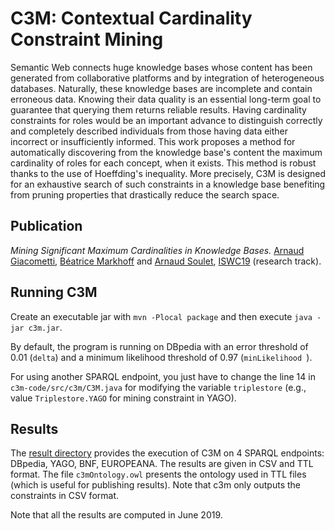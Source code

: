 # C3M: Contextual Cardinality Constraint Mining

Semantic Web connects huge knowledge bases whose content has been generated from collaborative platforms and by integration of heterogeneous databases. Naturally, these knowledge bases are incomplete and contain erroneous data. Knowing their data quality is an essential long-term goal to guarantee that querying them returns reliable results. Having cardinality constraints for roles would be an important advance to distinguish correctly and completely described individuals from those having data either incorrect or insufficiently informed. This work proposes a method for automatically discovering from the knowledge base's content the maximum cardinality of roles for each concept, when it exists. This method is robust thanks to the use of Hoeffding's inequality. More precisely, C3M is designed for an exhaustive search of such constraints in a knowledge base benefiting from pruning properties that drastically reduce the search space. 

## Publication

*Mining Significant Maximum Cardinalities in Knowledge Bases.*
[Arnaud Giacometti](http://www.info.univ-tours.fr/~giaco/), [Béatrice Markhoff](http://www.info.univ-tours.fr/~markhoff/) and [Arnaud Soulet](http://www.info.univ-tours.fr/~soulet/), [ISWC19](https://iswc2019.semanticweb.org/) (research track).

## Running C3M

Create an executable jar with `mvn -Plocal package` and then execute `java -jar c3m.jar`.

By default, the program is running on DBpedia with an error threshold of 0.01 (`delta`) and a minimum likelihood threshold of 0.97 (`minLikelihood `).

For using another SPARQL endpoint, you just have to change the line 14 in `c3m-code/src/c3m/C3M.java` for modifying the variable `triplestore` (e.g., value `Triplestore.YAGO` for mining constraint in YAGO).

## Results

The [result directory](https://github.com/asoulet/c3m/tree/master/results) provides the execution of C3M on 4 SPARQL endpoints: DBpedia, YAGO, BNF, EUROPEANA. The results are given in CSV and TTL format. The file `c3mOntology.owl` presents the ontology used in TTL files (which is useful for publishing results). Note that c3m only outputs the constraints in CSV format.

Note that all the results are computed in June 2019.
